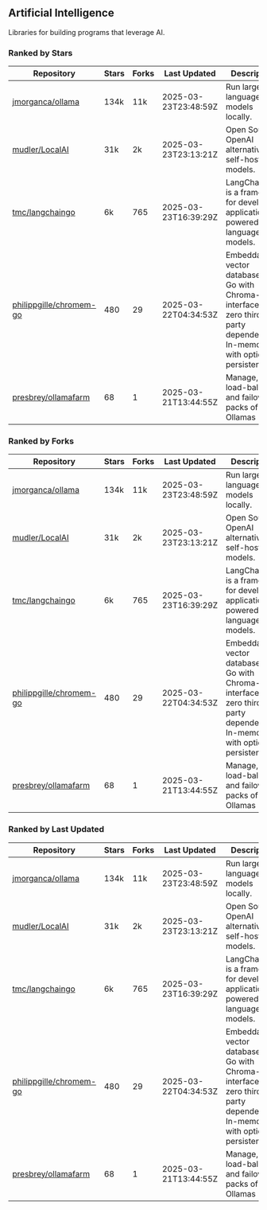 ## Artificial Intelligence

Libraries for building programs that leverage AI.

### Ranked by Stars

| Repository | Stars | Forks | Last Updated | Description | 
|------------|-------|-------|--------------|-------------|
| [jmorganca/ollama](https://github.com/jmorganca/ollama) | 134k | 11k | 2025-03-23T23:48:59Z |  Run large language models locally. |
| [mudler/LocalAI](https://github.com/mudler/LocalAI) | 31k | 2k | 2025-03-23T23:13:21Z |  Open Source OpenAI alternative, self-host AI models. |
| [tmc/langchaingo](https://github.com/tmc/langchaingo) | 6k | 765 | 2025-03-23T16:39:29Z |  LangChainGo is a framework for developing applications powered by language models. |
| [philippgille/chromem-go](https://github.com/philippgille/chromem-go) | 480 | 29 | 2025-03-22T04:34:53Z |  Embeddable vector database for Go with Chroma-like interface and zero third-party dependencies. In-memory with optional persistence. |
| [presbrey/ollamafarm](https://github.com/presbrey/ollamafarm) | 68 | 1 | 2025-03-21T13:44:55Z |  Manage, load-balance, and failover packs of Ollamas |

### Ranked by Forks

| Repository | Stars | Forks | Last Updated | Description | 
|------------|-------|-------|--------------|-------------|
| [jmorganca/ollama](https://github.com/jmorganca/ollama) | 134k | 11k | 2025-03-23T23:48:59Z |  Run large language models locally. |
| [mudler/LocalAI](https://github.com/mudler/LocalAI) | 31k | 2k | 2025-03-23T23:13:21Z |  Open Source OpenAI alternative, self-host AI models. |
| [tmc/langchaingo](https://github.com/tmc/langchaingo) | 6k | 765 | 2025-03-23T16:39:29Z |  LangChainGo is a framework for developing applications powered by language models. |
| [philippgille/chromem-go](https://github.com/philippgille/chromem-go) | 480 | 29 | 2025-03-22T04:34:53Z |  Embeddable vector database for Go with Chroma-like interface and zero third-party dependencies. In-memory with optional persistence. |
| [presbrey/ollamafarm](https://github.com/presbrey/ollamafarm) | 68 | 1 | 2025-03-21T13:44:55Z |  Manage, load-balance, and failover packs of Ollamas |

### Ranked by Last Updated

| Repository | Stars | Forks | Last Updated | Description | 
|------------|-------|-------|--------------|-------------|
| [jmorganca/ollama](https://github.com/jmorganca/ollama) | 134k | 11k | 2025-03-23T23:48:59Z |  Run large language models locally. |
| [mudler/LocalAI](https://github.com/mudler/LocalAI) | 31k | 2k | 2025-03-23T23:13:21Z |  Open Source OpenAI alternative, self-host AI models. |
| [tmc/langchaingo](https://github.com/tmc/langchaingo) | 6k | 765 | 2025-03-23T16:39:29Z |  LangChainGo is a framework for developing applications powered by language models. |
| [philippgille/chromem-go](https://github.com/philippgille/chromem-go) | 480 | 29 | 2025-03-22T04:34:53Z |  Embeddable vector database for Go with Chroma-like interface and zero third-party dependencies. In-memory with optional persistence. |
| [presbrey/ollamafarm](https://github.com/presbrey/ollamafarm) | 68 | 1 | 2025-03-21T13:44:55Z |  Manage, load-balance, and failover packs of Ollamas |

